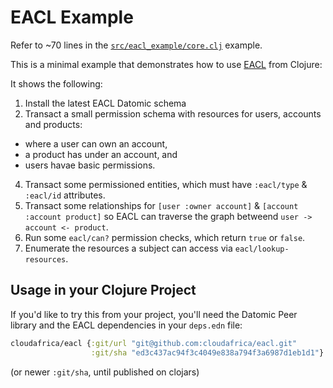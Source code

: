 # EACL Example

Refer to ~70 lines in the [`src/eacl_example/core.clj`](./src/eacl_example/core.clj) example.

This is a minimal example that demonstrates how to use [EACL](https://github.com/CloudAfrica/eacl) from Clojure:

It shows the following:
1. Install the latest EACL Datomic schema
2. Transact a small permission schema with resources for users, accounts and products:
  - where a user can own an account,
  - a product has under an account, and
  - users havae basic permissions.
4. Transact some permissioned entities, which must have `:eacl/type` & `:eacl/id` attributes.
5. Transact some relationships for `[user :owner account]` & `[account :account product]` so EACL can traverse the graph betweend `user -> account <- product`.
6. Run some `eacl/can?` permission checks, which return `true` or `false`.
7. Enumerate the resources a subject can access via `eacl/lookup-resources`.

## Usage in your Clojure Project

If you'd like to try this from your project, you'll need the Datomic Peer library and the EACL dependencies in your `deps.edn` file:

```clojure
cloudafrica/eacl {:git/url "git@github.com:cloudafrica/eacl.git"
                  :git/sha "ed3c437ac94f3c4049e838a794f3a6987d1eb1d1"}
```
(or newer `:git/sha`, until published on clojars)
